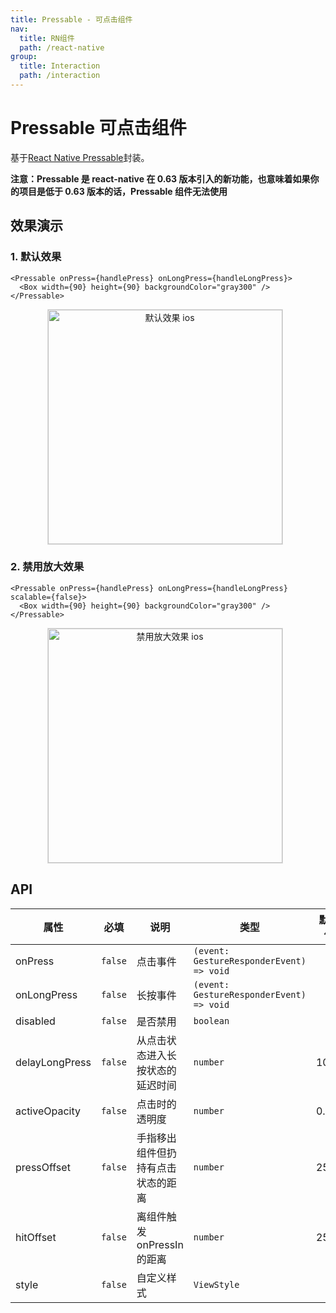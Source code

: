 ```yaml
---
title: Pressable - 可点击组件
nav:
  title: RN组件
  path: /react-native
group:
  title: Interaction
  path: /interaction
---
```


# Pressable 可点击组件

基于[React Native Pressable](https://reactnative.dev/docs/pressable)封装。

**注意：Pressable 是 react-native 在 0.63 版本引入的新功能，也意味着如果你的项目是低于 0.63 版本的话，Pressable 组件无法使用**

## 效果演示

### 1. 默认效果

```tsx | pure
<Pressable onPress={handlePress} onLongPress={handleLongPress}>
  <Box width={90} height={90} backgroundColor="gray300" />
</Pressable>
```

<center>
  <figure>
    <img
      alt="默认效果 ios"
      src="https://td-dev-public.oss-cn-hangzhou.aliyuncs.com/maoyes-app/1643190132405185135.gif"
      style="width: 375px; margin-right: 10px; border: 1px solid #ddd;"
    />
  </figure>
</center>

### 2. 禁用放大效果

```tsx | pure
<Pressable onPress={handlePress} onLongPress={handleLongPress} scalable={false}>
  <Box width={90} height={90} backgroundColor="gray300" />
</Pressable>
```

<center>
  <figure>
    <img
      alt="禁用放大效果 ios"
      src="https://td-dev-public.oss-cn-hangzhou.aliyuncs.com/maoyes-app/1643190173403789370.gif"
      style="width: 375px; margin-right: 10px; border: 1px solid #ddd;"
    />
  </figure>
</center>

## API

| 属性           | 必填    | 说明                               | 类型                                     | 默认值 |
| -------------- | ------- | ---------------------------------- | ---------------------------------------- | ------ |
| onPress        | `false` | 点击事件                           | `(event: GestureResponderEvent) => void` |        |
| onLongPress    | `false` | 长按事件                           | `(event: GestureResponderEvent) => void` |        |
| disabled       | `false` | 是否禁用                           | `boolean`                                |        |
| delayLongPress | `false` | 从点击状态进入长按状态的延迟时间   | `number`                                 | 1000   |
| activeOpacity  | `false` | 点击时的透明度                     | `number`                                 | 0.5    |
| pressOffset    | `false` | 手指移出组件但扔持有点击状态的距离 | `number`                                 | 25     |
| hitOffset      | `false` | 离组件触发 onPressIn 的距离        | `number`                                 | 25     |
| style          | `false` | 自定义样式                         | `ViewStyle`                              |        |
